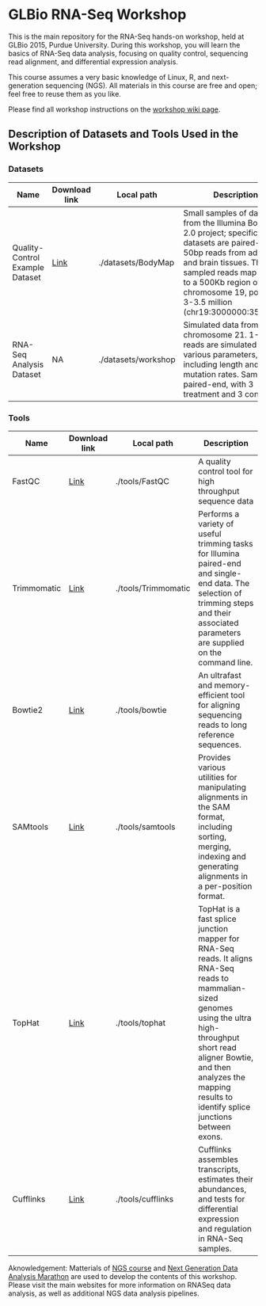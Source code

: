 # GLBio RNA-Seq Workshop

This is the main repository for the RNA-Seq hands-on workshop, held at GLBio 2015, Purdue University. During this workshop, you will learn the basics of RNA-Seq data analysis, focusing on quality control, sequencing read alignment, and differential expression analysis. 

This course assumes a very basic knowledge of Linux, R, and next-generation sequencing (NGS). All materials in this course are free and open; feel free to reuse them as you like. 

Please find all workshop instructions on the [workshop wiki page](https://github.com/shmohammadi86/RNASeq/wiki).


## Description of Datasets and Tools Used in the Workshop

### Datasets

Name  | Download link  | Local path  | Description
------------- | ------------- | ------------- | -------------
Quality-Control Example Dataset | [Link](https://usegalaxy.org/u/jeremy/p/galaxy-rna-seq-analysis-exercise) | ./datasets/BodyMap | Small samples of datasets from the Illumina BodyMap 2.0 project; specifically, the datasets are paired-end 50bp reads from adrenal and brain tissues. The sampled reads map mostly to a 500Kb region of chromosome 19, positions 3-3.5 million (chr19:3000000:3500000)
RNA-Seq Analysis Dataset | NA |./datasets/workshop | Simulated data from human chromosome 21. 1-2M reads are simulated with various parameters, including length and mutation rates. Samples are paired-end, with 3 treatment and 3 controls.

### Tools

Name  | Download link  | Local path  | Description
------------- | ------------- | ------------- | -------------
FastQC | [Link](http://www.bioinformatics.babraham.ac.uk/projects/fastqc/) | ./tools/FastQC | A quality control tool for high throughput sequence data
Trimmomatic | [Link](http://www.usadellab.org/cms/?page=trimmomatic) | ./tools/Trimmomatic | Performs a variety of useful trimming tasks for Illumina paired-end and single-end data. The selection of trimming steps and their associated parameters are supplied on the command line.
Bowtie2 | [Link](http://bowtie-bio.sourceforge.net/bowtie2/index.shtml) | ./tools/bowtie | An ultrafast and memory-efficient tool for aligning sequencing reads to long reference sequences.
SAMtools | [Link](http://samtools.sourceforge.net/) | ./tools/samtools | Provides various utilities for manipulating alignments in the SAM format, including sorting, merging, indexing and generating alignments in a per-position format.
TopHat | [Link](http://ccb.jhu.edu/software/tophat/index.shtml) | ./tools/tophat | TopHat is a fast splice junction mapper for RNA-Seq reads. It aligns RNA-Seq reads to mammalian-sized genomes using the ultra high-throughput short read aligner Bowtie, and then analyzes the mapping results to identify splice junctions between exons.
Cufflinks | [Link](http://cole-trapnell-lab.github.io/cufflinks/) | ./tools/cufflinks | Cufflinks assembles transcripts, estimates their abundances, and tests for differential expression and regulation in RNA-Seq samples.

Aknowledgement: Matterials of [NGS course](http://ngscourse.org) and [Next Generation Data Analysis Marathon](http://manuals.bioinformatics.ucr.edu/workshops/dec-5-8-2014) are used to develop the contents of this workshop. Please visit the main websites for more information on RNASeq data analysis, as well as additional NGS data analysis pipelines.
